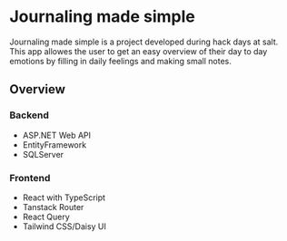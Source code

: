<h1>Journaling made simple</h1>

Journaling made simple is a project developed during hack days at salt.
This app allowes the user to get an easy overview of their day to day emotions by filling in
daily feelings and making small notes.

<h2>Overview</h2>

### Backend
- ASP.NET Web API
- EntityFramework
- SQLServer

### Frontend
- React with TypeScript
- Tanstack Router
- React Query
- Tailwind CSS/Daisy UI
